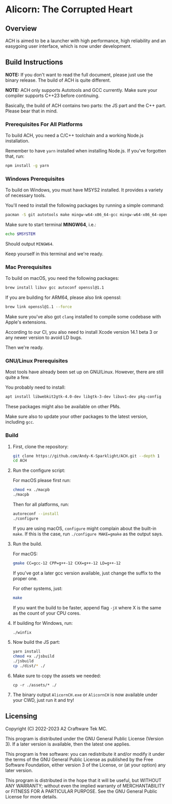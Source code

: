 # Alicorn: The Corrupted Heart

## Overview

ACH is aimed to be a launcher with high performance, high reliability and an easygoing user interface, which is now under development.

## Build Instructions

**NOTE:** If you don't want to read the full document, please just use the binary release. The build of ACH is quite different.

**NOTE:** ACH only supports Autotools and GCC currently. Make sure your compiler supports C++23 before continuing.

Basically, the build of ACH contains two parts: the JS part and the C++ part. Please bear that in mind.

### Prerequisites For All Platforms

To build ACH, you need a C/C++ toolchain and a working Node.js installation.

Remember to have `yarn` installed when installing Node.js. If you've forgotten that, run:

```bash
npm install -g yarn
```

### Windows Prerequisites

To build on Windows, you must have MSYS2 installed. It provides a variety of necessary tools.

You'll need to install the following packages by running a simple command:

```bash
pacman -S git autotools make mingw-w64-x86_64-gcc mingw-w64-x86_64-openssl mingw-w64-x86_64-zlib
```

Make sure to start terminal **MINGW64**, i.e.:

```bash
echo $MSYSTEM
```

Should output `MINGW64`.

Keep yourself in this terminal and we're ready.

### Mac Prerequisites

To build on macOS, you need the following packages:

```bash
brew install libuv gcc autoconf openssl@1.1
```

If you are building for ARM64, please also link openssl:

```bash
brew link openssl@1.1 --force
```

Make sure you've also got `clang` installed to compile some codebase with Apple's extensions.

According to our CI, you also need to install Xcode version 14.1 beta 3 or any newer version to avoid LD bugs.

Then we're ready.

### GNU/Linux Prerequisites

Most tools have already been set up on GNU/Linux. However, there are still quite a few.

You probably need to install:

```bash
apt install libwebkit2gtk-4.0-dev libgtk-3-dev libuv1-dev pkg-config
```

These packages might also be available on other PMs.

Make sure also to update your other packages to the latest version, including `gcc`.

### Build

1. First, clone the repository:

   ```bash
   git clone https://github.com/Andy-K-Sparklight/ACH.git --depth 1
   cd ACH
   ```

2. Run the configure script:

   For macOS please first run:

   ```bash
   chmod +x ./macpb
   ./macpb
   ```

   Then for all platforms, run:

   ```bash
   autoreconf --install
   ./configure
   ```

   If you are using macOS, `configure` might complain about the built-in `make`. If this is the case, run `./configure MAKE=gmake` as the output says.

3. Run the build.

   For macOS:

   ```bash
   gmake CC=gcc-12 CPP=g++-12 CXX=g++-12 LD=g++-12
   ```

   If you've got a later gcc version available, just change the suffix to the proper one.

   For other systems, just:

   ```bash
   make
   ```

   If you want the build to be faster, append flag `-jX` where X is the same as the count of your CPU cores.

4. If building for Windows, run:

   ```bash
   ./winfix
   ```

5. Now build the JS part:

   ```bash
   yarn install
   chmod +x ./jsbuild
   ./jsbuild
   cp ./dist/* ./
   ```

6. Make sure to copy the assets we needed:

   ```
   cp -r ./assets/* ./
   ```

7. The binary output `AlicornCH.exe` or `AlicornCH` is now available under your CWD, just run it and try!

## Licensing

Copyright (C) 2022-2023 A2 Craftware Tek MC.

This program is distributed under the GNU General Public License (Version 3). If a later version is available, then the latest one applies.

This program is free software: you can redistribute it and/or modify it under the terms of the GNU General Public License as published by the Free Software Foundation, either version 3 of the License, or (at your option) any later version.

This program is distributed in the hope that it will be useful, but WITHOUT ANY WARRANTY; without even the implied warranty of MERCHANTABILITY or FITNESS FOR A PARTICULAR PURPOSE. See the GNU General Public License for more details.
